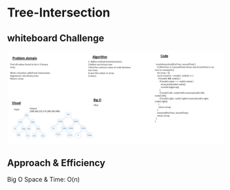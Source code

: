 # Tree-Intersection

## whiteboard Challenge

![image](./assets/tree-intersection.png)

## Approach & Efficiency

Big O Space & Time: O(n)
